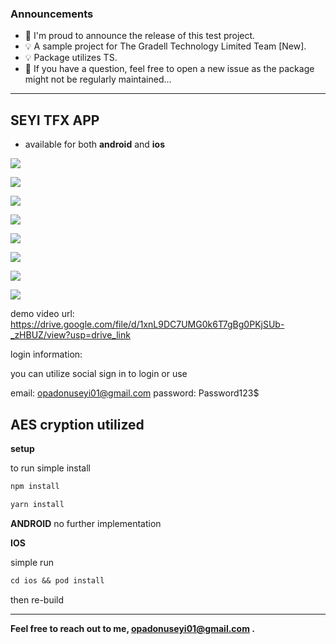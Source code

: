 ### Announcements

*   📣 I'm proud to announce the release of this test project.
*   💡 A sample project for The Gradell Technology Limited Team [New].
*   💡 Package utilizes TS.
*   🙏 If you have a question, feel free to open a new issue as the package might not be regularly maintained...

---

## SEYI TFX APP

*   available for both **android** and **ios**

![](https://github.com/seyicoded/seyi-transaction-app/blob/main/snapshot/s1.jpg?raw=true)

![](https://github.com/seyicoded/seyi-transaction-app/blob/main/snapshot/s2.jpg?raw=true)

![](https://github.com/seyicoded/seyi-transaction-app/blob/main/snapshot/s3.jpg?raw=true)

![](https://github.com/seyicoded/seyi-transaction-app/blob/main/snapshot/s4.jpg?raw=true)

![](https://github.com/seyicoded/seyi-transaction-app/blob/main/snapshot/s5.jpg?raw=true)

![](https://github.com/seyicoded/seyi-transaction-app/blob/main/snapshot/s6.jpg?raw=true)

![](https://github.com/seyicoded/seyi-transaction-app/blob/main/snapshot/s7.jpg?raw=true)

![](https://github.com/seyicoded/seyi-transaction-app/blob/main/snapshot/s8.jpg?raw=true)


demo video url:  https://drive.google.com/file/d/1xnL9DC7UMG0k6T7gBg0PKjSUb-_zHBUZ/view?usp=drive_link


login information:

you can utilize social sign in to login or use

email: opadonuseyi01@gmail.com
password: Password123$


AES cryption utilized
---

**setup**

to run simple install

```diff
npm install
```

```diff
yarn install
```

**ANDROID**
no further implementation

**IOS**

simple run 

```diff
cd ios && pod install
```

then re-build

---


**Feel free to reach out to me, opadonuseyi01@gmail.com .**